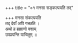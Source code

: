 +++
title = "०१ मनसा सङ्कल्पयति तद्"

+++
मनसा संकल्पयति  
तद् देवाँ अपि गच्छति ।  
अथो ह ब्रह्माणो वशाम्  
उपप्रयन्ति याचितुम् ॥